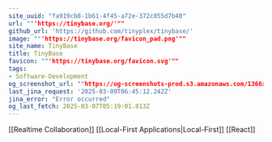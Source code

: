 ```yaml
---
site_uuid: "fa919cb8-1b61-4f45-a72e-372c055d7b40"
url: ""'https://tinybase.org/'""
github_url: 'https://github.com/tinyplex/tinybase/'
image: ""'https://tinybase.org/favicon_pad.png'""
site_name: TinyBase
title: TinyBase
favicon: ""'https://tinybase.org/favicon.svg'""
tags:
- Software-Development
og_screenshot_url: ""https://og-screenshots-prod.s3.amazonaws.com/1366x768/80/false/9acff6219921c86ad1e6c3aa03103f7ab99b25bec2d7f0e0b983e3960a7193d2.jpeg""
last_jina_request: '2025-03-09T06:45:12.242Z'
jina_error: "Error occurred"
og_last_fetch: 2025-03-07T05:19:01.813Z
---
```


[[Realtime Collaboration]]
[[Local-First Applications|Local-First]]
[[React]]
